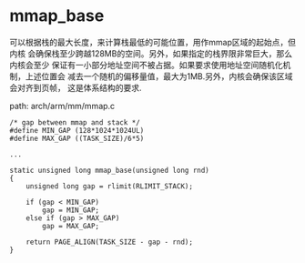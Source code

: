 mmap_base
========================================

可以根据栈的最大长度，来计算栈最低的可能位置，用作mmap区域的起始点，但内核
会确保栈至少跨越128MB的空间。另外，如果指定的栈界限非常巨大，那么内核会至少
保证有一小部分地址空间不被占据。如果要求使用地址空间随机化机制，上述位置会
减去一个随机的偏移量值，最大为1MB.另外，内核会确保该区域会对齐到页帧，
这是体系结构的要求.

path: arch/arm/mm/mmap.c
```
/* gap between mmap and stack */
#define MIN_GAP (128*1024*1024UL)
#define MAX_GAP ((TASK_SIZE)/6*5)

...

static unsigned long mmap_base(unsigned long rnd)
{
    unsigned long gap = rlimit(RLIMIT_STACK);

    if (gap < MIN_GAP)
        gap = MIN_GAP;
    else if (gap > MAX_GAP)
        gap = MAX_GAP;

    return PAGE_ALIGN(TASK_SIZE - gap - rnd);
}
```